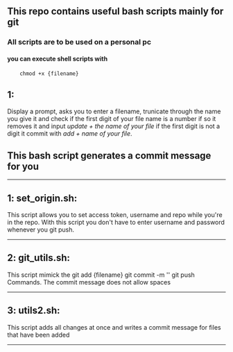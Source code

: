 ## This repo contains useful bash scripts mainly for git

### All scripts are to be used on a personal pc

#### you can execute shell scripts with
		chmod +x {filename}

## 1:
Display a prompt, asks you to enter a filename, trunicate through the name you give it and check if the first digit of your file name is a number if so it removes it and input *update + the name of your file* if the first digit is not a digit it commit with *add + name of your file*. 

## This bash script generates a commit message for you 

----------------------------------------------------------------------------------------------------------------------------------------------------


## 1: set_origin.sh: 
This script allows you to set access token, username and repo while you're in the repo. With this script you don't have to enter username and password whenever you git push.

-----------------------------------------------------------------------------------------------------------------

## 2: git_utils.sh: 
This script mimick the
		git add {filename}
		git commit -m ''
		git push
Commands. The commit message does not allow spaces

-----------------------------------------------------------------------------------------------------------------

## 3: utils2.sh:
This script adds all changes at once and writes a commit message for files that have been added

-----------------------------------------------------------------------------------------------------------------
